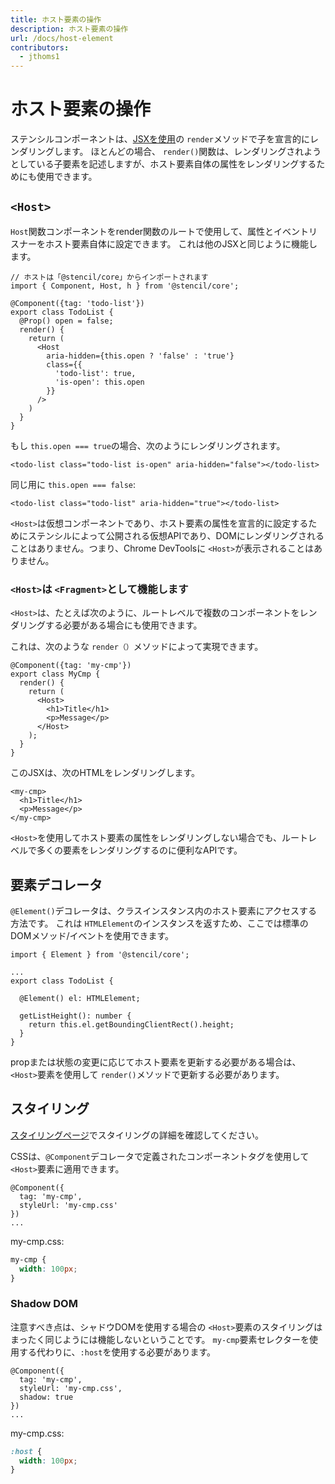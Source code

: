 ```yaml
---
title: ホスト要素の操作
description: ホスト要素の操作
url: /docs/host-element
contributors:
  - jthoms1
---
```


# ホスト要素の操作

ステンシルコンポーネントは、[JSXを使用](templating-jsx)の `render`メソッドで子を宣言的にレンダリングします。 ほとんどの場合、 `render()`関数は、レンダリングされようとしている子要素を記述しますが、ホスト要素自体の属性をレンダリングするためにも使用できます。


## `<Host>`

`Host`関数コンポーネントをrender関数のルートで使用して、属性とイベントリスナーをホスト要素自体に設定できます。 これは他のJSXと同じように機能します。

```tsx
// ホストは「@stencil/core」からインポートされます
import { Component, Host, h } from '@stencil/core';

@Component({tag: 'todo-list'})
export class TodoList {
  @Prop() open = false;
  render() {
    return (
      <Host
        aria-hidden={this.open ? 'false' : 'true'}
        class={{
          'todo-list': true,
          'is-open': this.open
        }}
      />
    )
  }
}
```

もし `this.open === true`の場合、次のようにレンダリングされます。
```tsx
<todo-list class="todo-list is-open" aria-hidden="false"></todo-list>
```

同じ用に `this.open === false`:

```tsx
<todo-list class="todo-list" aria-hidden="true"></todo-list>
```

`<Host>`は仮想コンポーネントであり、ホスト要素の属性を宣言的に設定するためにステンシルによって公開される仮想APIであり、DOMにレンダリングされることはありません。つまり、Chrome DevToolsに `<Host>`が表示されることはありません。


### `<Host>`は `<Fragment>`として機能します

`<Host>`は、たとえば次のように、ルートレベルで複数のコンポーネントをレンダリングする必要がある場合にも使用できます。

これは、次のような `render（）`メソッドによって実現できます。

```tsx
@Component({tag: 'my-cmp'})
export class MyCmp {
  render() {
    return (
      <Host>
        <h1>Title</h1>
        <p>Message</p>
      </Host>
    );
  }
}
```

このJSXは、次のHTMLをレンダリングします。

```markup
<my-cmp>
  <h1>Title</h1>
  <p>Message</p>
</my-cmp>
```

`<Host>`を使用してホスト要素の属性をレンダリングしない場合でも、ルートレベルで多くの要素をレンダリングするのに便利なAPIです。

## 要素デコレータ

`@Element()`デコレータは、クラスインスタンス内のホスト要素にアクセスする方法です。 これは `HTMLElement`のインスタンスを返すため、ここでは標準のDOMメソッド/イベントを使用できます。

```tsx
import { Element } from '@stencil/core';

...
export class TodoList {

  @Element() el: HTMLElement;

  getListHeight(): number {
    return this.el.getBoundingClientRect().height;
  }
}
```

propまたは状態の変更に応じてホスト要素を更新する必要がある場合は、 `<Host>`要素を使用して `render()`メソッドで更新する必要があります。

## スタイリング

[スタイリングページ](https://stenciljs.com/docs/styling#shadow-dom-in-stencil)でスタイリングの詳細を確認してください。

CSSは、`@Component`デコレータで定義されたコンポーネントタグを使用して`<Host>`要素に適用できます。

```tsx
@Component({
  tag: 'my-cmp',
  styleUrl: 'my-cmp.css'
})
...
```

my-cmp.css:

```css
my-cmp {
  width: 100px;
}
```

### Shadow DOM

注意すべき点は、シャドウDOMを使用する場合の `<Host>`要素のスタイリングはまったく同じようには機能しないということです。 `my-cmp`要素セレクターを使用する代わりに、`:host`を使用する必要があります。

```tsx
@Component({
  tag: 'my-cmp',
  styleUrl: 'my-cmp.css',
  shadow: true
})
...
```

my-cmp.css:

```css
:host {
  width: 100px;
}
```
